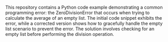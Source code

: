 This repository contains a Python code example demonstrating a common programming error: the ZeroDivisionError that occurs when trying to calculate the average of an empty list.  The initial code snippet exhibits the error, while a corrected version shows how to gracefully handle the empty list scenario to prevent the error.  The solution involves checking for an empty list before performing the division operation.